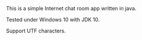 This is a simple Internet chat room app written in java.

Tested under Windows 10 with JDK 10.

Support UTF characters.